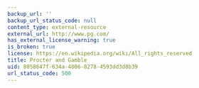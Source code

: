 ```yaml
---
backup_url: ''
backup_url_status_code: null
content_type: external-resource
external_url: http://www.pg.com/
has_external_license_warning: true
is_broken: true
license: https://en.wikipedia.org/wiki/All_rights_reserved
title: Procter and Gamble
uid: 8058647f-634a-4806-8278-4593dd3d8b39
url_status_code: 500
---
```

